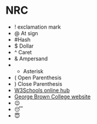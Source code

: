 # NRC
- ! exclamation mark
- @ At sign
- #Hash
- $ Dollar
- ^ Caret
- & Ampersand
- * Asterisk
- ( Open Parenthesis
- ) Close Parenthesis
-  [W3Schools online hub](https://www.w3schools.com/)
-  [George Brown College website](https://www.georgebrown.ca/)
- :wink:
- :sleeping:
- :innocent:
  
  
